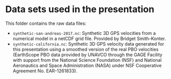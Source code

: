 # Data sets used in the presentation

This folder contains the raw data files:

* `synthetic-san-andreas-2017.nc`: Synthetic 3D GPS velocities from a numerical
  model in a netCDF grid file. Provided by Bridget Smith-Konter.
* `synthetic-california.nc`: Synthetic 3D GPS velocity data generated for this
  presentation using a smoothed version of the real PBO velocities (EarthScope
  PBO data provided by UNAVCO through the GAGE Facility with support from the
  National Science Foundation (NSF) and National Aeronautics and Space
  Administration (NASA) under NSF Cooperative Agreement No. EAR-1261833).
